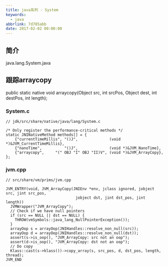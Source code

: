 ```yaml
---
title: java系列 - System
keywords:
  - java
abbrlink: 7d785abb
date: 2017-02-02 00:00:00
---
```


## 简介
java.lang.System.java


## 跟踪arraycopy

public static native void arraycopy(Object src,  int  srcPos, Object dest, int destPos, int length);


### System.c



	// jdk/src/share/native/java/lang/System.c

	/* Only register the performance-critical methods */
	static JNINativeMethod methods[] = {
	    {"currentTimeMillis", "()J",              (void *)&JVM_CurrentTimeMillis},
	    {"nanoTime",          "()J",              (void *)&JVM_NanoTime},
	    {"arraycopy",     "(" OBJ "I" OBJ "II)V", (void *)&JVM_ArrayCopy},
	};



### jvm.cpp

	// src/share/vm/prims/jvm.cpp

	JVM_ENTRY(void, JVM_ArrayCopy(JNIEnv *env, jclass ignored, jobject src, jint src_pos,
	                               jobject dst, jint dst_pos, jint length))
	  JVMWrapper("JVM_ArrayCopy");
	  // Check if we have null pointers
	  if (src == NULL || dst == NULL) {
	    THROW(vmSymbols::java_lang_NullPointerException());
	  }
	  arrayOop s = arrayOop(JNIHandles::resolve_non_null(src));
	  arrayOop d = arrayOop(JNIHandles::resolve_non_null(dst));
	  assert(s->is_oop(), "JVM_ArrayCopy: src not an oop");
	  assert(d->is_oop(), "JVM_ArrayCopy: dst not an oop");
	  // Do copy
	  Klass::cast(s->klass())->copy_array(s, src_pos, d, dst_pos, length, thread);
	JVM_END

